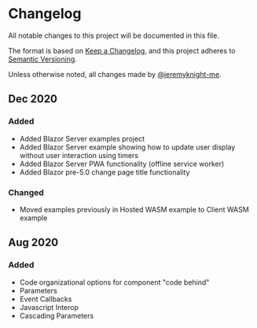 # Changelog

All notable changes to this project will be documented in this file.

The format is based on [Keep a Changelog](https://keepachangelog.com/),
and this project adheres to [Semantic Versioning](https://semver.org/spec/v2.0.0.html).

Unless otherwise noted, all changes made by [@jeremyknight-me](https://github.com/jeremyknight-me).

## Dec 2020

### Added

- Added Blazor Server examples project
- Added Blazor Server example showing how to update user display without user interaction using timers
- Added Blazor Server PWA functionality (offline service worker)
- Added Blazor pre-5.0 change page title functionality

### Changed

- Moved examples previously in Hosted WASM example to Client WASM example

## Aug 2020

### Added

- Code organizational options for component "code behind"
- Parameters
- Event Callbacks
- Javascript Interop
- Cascading Parameters
